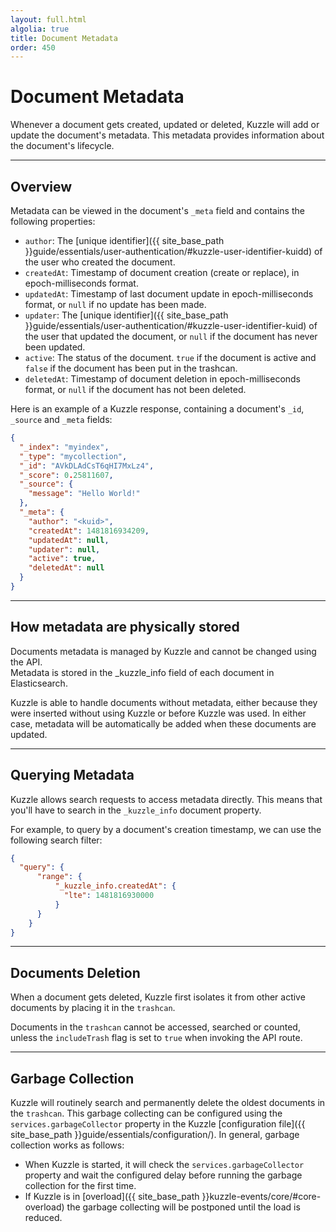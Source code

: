 ```yaml
---
layout: full.html
algolia: true
title: Document Metadata
order: 450
---
```


# Document Metadata

Whenever a document gets created, updated or deleted, Kuzzle will add or update the document's metadata. This metadata provides information about the document's lifecycle.

---

## Overview

Metadata can be viewed in the document's `_meta` field and contains the following properties:

* `author`: The [unique identifier]({{ site_base_path }}guide/essentials/user-authentication/#kuzzle-user-identifier-kuidd) of the user who created the document.
* `createdAt`: Timestamp of document creation (create or replace), in epoch-milliseconds format.
* `updatedAt`: Timestamp of last document update in epoch-milliseconds format, or `null` if no update has been made.
* `updater`: The [unique identifier]({{ site_base_path }}guide/essentials/user-authentication/#kuzzle-user-identifier-kuid) of the user that updated the document, or `null` if the document has never been updated.
* `active`: The status of the document. `true` if the document is active and `false` if the document has been put in the trashcan.
* `deletedAt`: Timestamp of document deletion in epoch-milliseconds format, or `null` if the document has not been deleted.

Here is an example of a Kuzzle response, containing a document's `_id`, `_source` and `_meta` fields:

```json
{
  "_index": "myindex",
  "_type": "mycollection",
  "_id": "AVkDLAdCsT6qHI7MxLz4",
  "_score": 0.25811607,
  "_source": {
    "message": "Hello World!"
  },
  "_meta": {
    "author": "<kuid>",
    "createdAt": 1481816934209,
    "updatedAt": null,
    "updater": null,
    "active": true,
    "deletedAt": null
  }
}
```

---

## How metadata are physically stored

Documents metadata is managed by Kuzzle and cannot be changed using the API.  
Metadata is stored in the _kuzzle_info field of each document in Elasticsearch.

Kuzzle is able to handle documents without metadata, either because they were inserted without using Kuzzle or before Kuzzle was used. In either case, metadata will be automatically be added when these documents are updated.

---

## Querying Metadata

Kuzzle allows search requests to access metadata directly. This means that you'll have to search in the `_kuzzle_info` document property.

For example, to query by a document's creation timestamp, we can use the following search filter:

```json
{
  "query": {
      "range": {
          "_kuzzle_info.createdAt": {
            "lte": 1481816930000
          }
      }
    }
}
```

---

## Documents Deletion

When a document gets deleted, Kuzzle first isolates it from other active documents by placing it in the `trashcan`.

Documents in the `trashcan` cannot be accessed, searched or counted, unless the `includeTrash` flag is set to `true` when invoking the API route.

---

## Garbage Collection

 Kuzzle will routinely search and permanently delete the oldest documents in the `trashcan`. This garbage collecting can be configured using the `services.garbageCollector` property in the  Kuzzle [configuration file]({{ site_base_path }}guide/essentials/configuration/). In general, garbage collection works as follows:

* When Kuzzle is started, it will check the `services.garbageCollector` property and wait the configured delay before running the garbage collection for the first time.
* If Kuzzle is in [overload]({{ site_base_path }}kuzzle-events/core/#core-overload) the garbage collecting will be postponed until the load is reduced.
